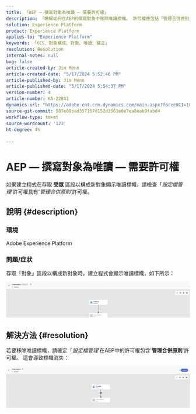 ```yaml
---
title: 「AEP — 撰寫對象為唯讀 — 需要許可權」
description: 「瞭解如何在AEP的撰寫對象中移除唯讀標幟。 許可權應包括「管理合併原則」許可權。」
solution: Experience Platform
product: Experience Platform
applies-to: "Experience Platform"
keywords: 「KCS、對象構成、對象、唯讀、建立」
resolution: Resolution
internal-notes: null
bug: false
article-created-by: Jim Menn
article-created-date: "5/17/2024 5:52:46 PM"
article-published-by: Jim Menn
article-published-date: "5/17/2024 5:54:37 PM"
version-number: 4
article-number: KA-22841
dynamics-url: "https://adobe-ent.crm.dynamics.com/main.aspx?forceUCI=1&pagetype=entityrecord&etn=knowledgearticle&id=c1b6dc42-7614-ef11-9f8a-6045bd006268"
source-git-commit: 587e88bad357167d152d3561e8e7ea8eab9fabd4
workflow-type: tm+mt
source-wordcount: '123'
ht-degree: 4%

---
```


# AEP — 撰寫對象為唯讀 — 需要許可權


如果建立程式在存取 <b>受眾</b> 區段以構成新對象顯示唯讀標幟，請檢查「*設定檔管理*&#39;許可權具有&#39;*管理合併原則*&#39;許可權。

## 說明 {#description}


### 環境

Adobe Experience Platform

### 問題/症狀

存取「對象」區段以構成新對象時，建立程式會顯示唯讀標幟，如下所示：

![](assets/___c3b6dc42-7614-ef11-9f8a-6045bd006268___.png)


## 解決方法 {#resolution}


若要移除唯讀標幟，請確定「*設定檔管理*&#39;在AEP中的許可權包含&#39;<b>管理合併原則</b>&#39;許可權。 這會導致標幟消失：

![](assets/833c8ec9-ec56-ee11-be6f-6045bd0065f9.png)
